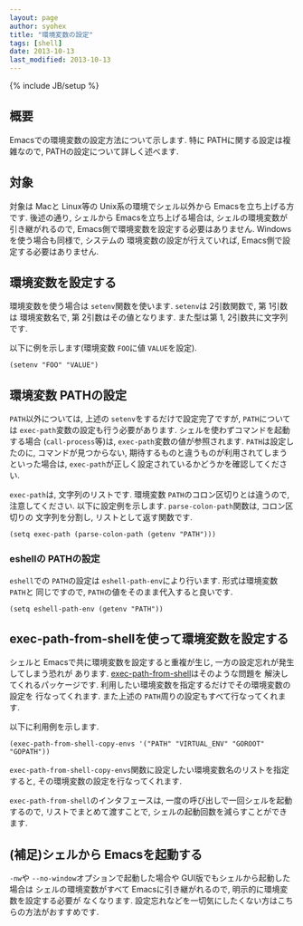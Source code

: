 ```yaml
---
layout: page
author: syohex
title: "環境変数の設定"
tags: [shell]
date: 2013-10-13
last_modified: 2013-10-13
---
```

{% include JB/setup %}

## 概要
Emacsでの環境変数の設定方法について示します. 特に PATHに関する設定は複雑なので,
PATHの設定について詳しく述べます.


## 対象
対象は Macと Linux等の Unix系の環境でシェル以外から Emacsを立ち上げる方です.
後述の通り, シェルから Emacsを立ち上げる場合は, シェルの環境変数が引き継がれるので,
Emacs側で環境変数を設定する必要はありません. Windowsを使う場合も同様で, システムの
環境変数の設定が行えていれば, Emacs側で設定する必要はありません.


## 環境変数を設定する
環境変数を使う場合は `setenv`関数を使います. `setenv`は 2引数関数で, 第 1引数は
環境変数名で, 第 2引数はその値となります. また型は第 1, 2引数共に文字列です.


以下に例を示します(環境変数 `FOO`に値 `VALUE`を設定).

```common-lisp
(setenv "FOO" "VALUE")
```


## 環境変数 PATHの設定
`PATH`以外については, 上述の `setenv`をするだけで設定完了ですが, `PATH`については
`exec-path`変数の設定も行う必要があります. シェルを使わずコマンドを起動する場合
(`call-process`等)は, `exec-path`変数の値が参照されます. `PATH`は設定したのに,
コマンドが見つからない, 期待するものと違うものが利用されてしまうといった場合は,
`exec-path`が正しく設定されているかどうかを確認してください.


`exec-path`は, 文字列のリストです. 環境変数 `PATH`のコロン区切りとは違うので,
注意してください. 以下に設定例を示します. `parse-colon-path`関数は, コロン区切りの
文字列を分割し, リストとして返す関数です.


```common-lisp
(setq exec-path (parse-colon-path (getenv "PATH")))
```


### eshellの PATHの設定
`eshell`での `PATH`の設定は `eshell-path-env`により行います. 形式は環境変数 `PATH`と
同じですので, `PATH`の値をそのまま代入すると良いです.

```common-lisp
(setq eshell-path-env (getenv "PATH"))
```


## exec-path-from-shellを使って環境変数を設定する
シェルと Emacsで共に環境変数を設定すると重複が生じ, 一方の設定忘れが発生してしまう恐れが
あります. [exec-path-from-shell](https://github.com/purcell/exec-path-from-shell)はそのような問題を
解決してくれるパッケージです. 利用したい環境変数を指定するだけでその環境変数の設定を
行なってくれます. また上述の `PATH`周りの設定もすべて行なってくれます.


以下に利用例を示します.
```common-lisp
(exec-path-from-shell-copy-envs '("PATH" "VIRTUAL_ENV" "GOROOT" "GOPATH"))
```

`exec-path-from-shell-copy-envs`関数に設定したい環境変数名のリストを指定すると,
その環境変数の設定を行なってくれます.


`exec-path-from-shell`のインタフェースは, 一度の呼び出しで一回シェルを起動するので,
リストでまとめて渡すことで, シェルの起動回数を減らすことができます.


## (補足)シェルから Emacsを起動する
`-nw`や `--no-window`オプションで起動した場合や GUI版でもシェルから起動した場合は
シェルの環境変数がすべて Emacsに引き継がれるので, 明示的に環境変数を設定する必要が
なくなります. 設定忘れなどを一切気にしたくない方はこちらの方法がおすすめです.
